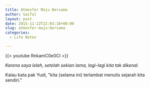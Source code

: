 ```yaml
---
title: Atmosfer Maju Bersama
author: Saiful
layout: post
date: 2015-11-22T22:03:18+00:00
slug: atmosfer-maju-bersama
categories:
  - Life Notes

---
```

{{< youtube RnkamC0e0CI >}}

_Karena saya lelah, setelah sekian lama, lagi-lagi kita tak dikenal._

Kalau kata pak Yudi, "kita (selama ini) terlambat menulis sejarah kita sendiri."
